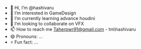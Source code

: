 - 👋 Hi, I’m @hashivaru
- 👀 I’m interested in GameDesign
- 🌱 I’m currently learning advance houdini
- 💞️ I’m looking to collaborate on VFX
- 📫 How to reach me Taherpwr91@gmail.com - tm\hashivaru
- 😄 Pronouns: ...
- ⚡ Fun fact: ...

<!---
hashivaru/hashivaru is a ✨ special ✨ repository because its `README.md` (this file) appears on your GitHub profile.
You can click the Preview link to take a look at your changes.
--->
